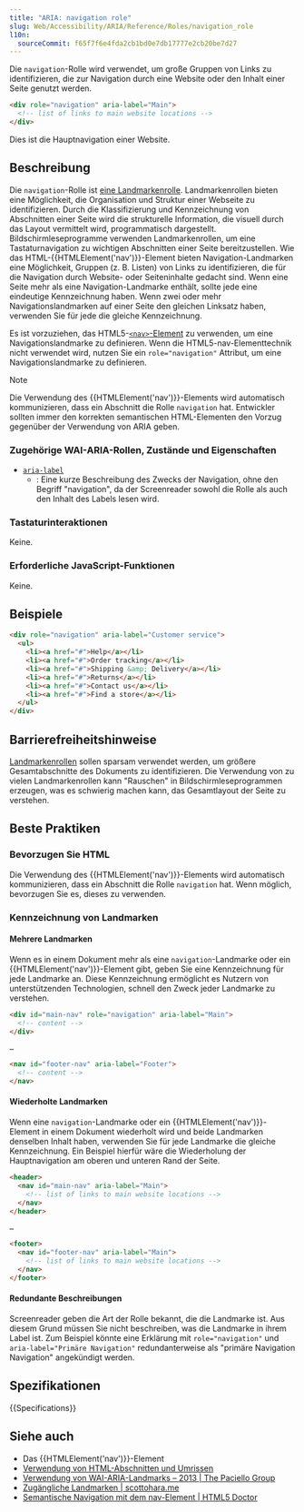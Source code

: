 ```yaml
---
title: "ARIA: navigation role"
slug: Web/Accessibility/ARIA/Reference/Roles/navigation_role
l10n:
  sourceCommit: f65f7f6e4fda2cb1bd0e7db17777e2cb20be7d27
---
```


Die `navigation`-Rolle wird verwendet, um große Gruppen von Links zu identifizieren, die zur Navigation durch eine Website oder den Inhalt einer Seite genutzt werden.

```html
<div role="navigation" aria-label="Main">
  <!-- list of links to main website locations -->
</div>
```

Dies ist die Hauptnavigation einer Website.

## Beschreibung

Die `navigation`-Rolle ist [eine Landmarkenrolle](/de/docs/Web/Accessibility/ARIA/Reference/Roles#3._landmark_roles). Landmarkenrollen bieten eine Möglichkeit, die Organisation und Struktur einer Webseite zu identifizieren. Durch die Klassifizierung und Kennzeichnung von Abschnitten einer Seite wird die strukturelle Information, die visuell durch das Layout vermittelt wird, programmatisch dargestellt. Bildschirmleseprogramme verwenden Landmarkenrollen, um eine Tastaturnavigation zu wichtigen Abschnitten einer Seite bereitzustellen. Wie das HTML-{{HTMLElement('nav')}}-Element bieten Navigation-Landmarken eine Möglichkeit, Gruppen (z. B. Listen) von Links zu identifizieren, die für die Navigation durch Website- oder Seiteninhalte gedacht sind. Wenn eine Seite mehr als eine Navigation-Landmarke enthält, sollte jede eine eindeutige Kennzeichnung haben. Wenn zwei oder mehr Navigationslandmarken auf einer Seite den gleichen Linksatz haben, verwenden Sie für jede die gleiche Kennzeichnung.

Es ist vorzuziehen, das HTML5-[`<nav>`-Element](/de/docs/Web/HTML/Element/nav) zu verwenden, um eine Navigationslandmarke zu definieren. Wenn die HTML5-nav-Elementtechnik nicht verwendet wird, nutzen Sie ein `role="navigation"` Attribut, um eine Navigationslandmarke zu definieren.

> [!NOTE]
> Die Verwendung des {{HTMLElement('nav')}}-Elements wird automatisch kommunizieren, dass ein Abschnitt die Rolle `navigation` hat. Entwickler sollten immer den korrekten semantischen HTML-Elementen den Vorzug gegenüber der Verwendung von ARIA geben.

### Zugehörige WAI-ARIA-Rollen, Zustände und Eigenschaften

- [`aria-label`](/de/docs/Web/Accessibility/ARIA/Reference/Attributes/aria-label)
  - : Eine kurze Beschreibung des Zwecks der Navigation, ohne den Begriff "navigation", da der Screenreader sowohl die Rolle als auch den Inhalt des Labels lesen wird.

### Tastaturinteraktionen

Keine.

### Erforderliche JavaScript-Funktionen

Keine.

## Beispiele

```html
<div role="navigation" aria-label="Customer service">
  <ul>
    <li><a href="#">Help</a></li>
    <li><a href="#">Order tracking</a></li>
    <li><a href="#">Shipping &amp; Delivery</a></li>
    <li><a href="#">Returns</a></li>
    <li><a href="#">Contact us</a></li>
    <li><a href="#">Find a store</a></li>
  </ul>
</div>
```

## Barrierefreiheitshinweise

[Landmarkenrollen](/de/docs/Web/Accessibility/ARIA/Reference/Roles#3._landmark_roles) sollen sparsam verwendet werden, um größere Gesamtabschnitte des Dokuments zu identifizieren. Die Verwendung von zu vielen Landmarkenrollen kann "Rauschen" in Bildschirmleseprogrammen erzeugen, was es schwierig machen kann, das Gesamtlayout der Seite zu verstehen.

## Beste Praktiken

### Bevorzugen Sie HTML

Die Verwendung des {{HTMLElement('nav')}}-Elements wird automatisch kommunizieren, dass ein Abschnitt die Rolle `navigation` hat. Wenn möglich, bevorzugen Sie es, dieses zu verwenden.

### Kennzeichnung von Landmarken

#### Mehrere Landmarken

Wenn es in einem Dokument mehr als eine `navigation`-Landmarke oder ein {{HTMLElement('nav')}}-Element gibt, geben Sie eine Kennzeichnung für jede Landmarke an. Diese Kennzeichnung ermöglicht es Nutzern von unterstützenden Technologien, schnell den Zweck jeder Landmarke zu verstehen.

```html
<div id="main-nav" role="navigation" aria-label="Main">
  <!-- content -->
</div>

…

<nav id="footer-nav" aria-label="Footer">
  <!-- content -->
</nav>
```

#### Wiederholte Landmarken

Wenn eine `navigation`-Landmarke oder ein {{HTMLElement('nav')}}-Element in einem Dokument wiederholt wird und beide Landmarken denselben Inhalt haben, verwenden Sie für jede Landmarke die gleiche Kennzeichnung. Ein Beispiel hierfür wäre die Wiederholung der Hauptnavigation am oberen und unteren Rand der Seite.

```html
<header>
  <nav id="main-nav" aria-label="Main">
    <!-- list of links to main website locations -->
  </nav>
</header>

…

<footer>
  <nav id="footer-nav" aria-label="Main">
    <!-- list of links to main website locations -->
  </nav>
</footer>
```

#### Redundante Beschreibungen

Screenreader geben die Art der Rolle bekannt, die die Landmarke ist. Aus diesem Grund müssen Sie nicht beschreiben, was die Landmarke in ihrem Label ist. Zum Beispiel könnte eine Erklärung mit `role="navigation"` und `aria-label="Primäre Navigation"` redundanterweise als "primäre Navigation Navigation" angekündigt werden.

## Spezifikationen

{{Specifications}}

## Siehe auch

- Das {{HTMLElement('nav')}}-Element
- [Verwendung von HTML-Abschnitten und Umrissen](/de/docs/Web/HTML/Element/Heading_Elements)
- [Verwendung von WAI-ARIA-Landmarks – 2013 | The Paciello Group](https://www.tpgi.com/using-wai-aria-landmarks-2013/)
- [Zugängliche Landmarken | scottohara.me](https://www.scottohara.me/blog/2018/03/03/landmarks.html)
- [Semantische Navigation mit dem nav-Element | HTML5 Doctor](https://html5doctor.com/nav-element/)
